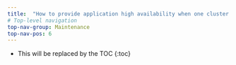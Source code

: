 ```yaml
---
title:  "How to provide application high availability when one cluster crash?"
# Top-level navigation
top-nav-group: Maintenance
top-nav-pos: 6
---
```


* This will be replaced by the TOC
{:toc}
